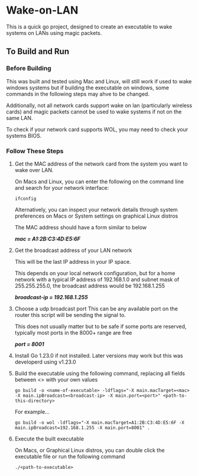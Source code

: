 # Wake-on-LAN

This is a quick go project, designed to create an executable to wake systems on LANs using magic packets.

## To Build and Run

### Before Building

This was built and tested using Mac and Linux, will still work if used to wake windows systems but if building the executable on windows, some commands in the following steps may ahve to be changed.

Additionally, not all network cards support wake on lan (particularly wireless cards) and magic packets cannot be used to wake systems if not on the same LAN.

To check if your network card supports WOL, you may need to check your systems BIOS.

### Follow These Steps

1. Get the MAC address of the network card from the system you want to wake over LAN.

   On Macs and Linux, you can enter the following on the command line and search for your network interface:

   ```
   ifconfig
   ```

   Alternatively, you can inspect your network details through system preferences on Macs or System settings on graphical Linux distros

   The MAC address should have a form similar to below

   **_mac = A1:2B:C3:4D:E5:6F_**

2. Get the broadcast address of your LAN network

   This will be the last IP address in your IP space.

   This depends on your local network configuration, but for a home network with a typical IP address of 192.168.1.0 and subnet mask of 255.255.255.0, the broadcast address would be 192.168.1.255

   **_broadcast-ip = 192.168.1.255_**

3. Choose a udp broadcast port
   This can be any available port on the router this script will be sending the signal to.

   This does not usually matter but to be safe if some ports are reserved, typically most ports in the 8000+ range are free

   **_port = 8001_**

4. Install Go 1.23.0 if not installed. Later versions may work but this was developerd using v1.23.0

5. Build the executable using the following command, replacing all fields between <> with your own values

   ```
   go build -o <name-of-executable> -ldflags="-X main.macTarget=<mac> -X main.ipBroadcast=<broadcast-ip> -X main.port=<port>" <path-to-this-directory>
   ```

   For example...

   ```
   go build -o wol -ldflags="-X main.macTarget=A1:2B:C3:4D:E5:6F -X main.ipBroadcast=192.168.1.255 -X main.port=8001" .
   ```

6. Execute the built executable

   On Macs, or Graphical Linux distros, you can double click the executable file or run the following command

   ```
   ./<path-to-executable>
   ```
